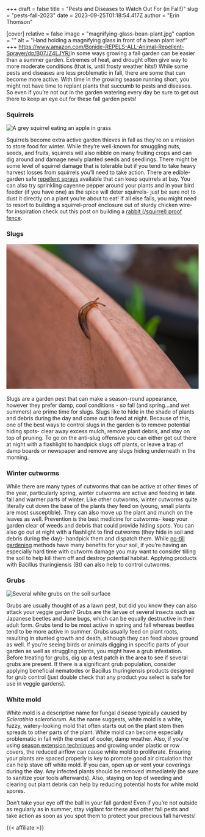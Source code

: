+++
draft = false
title = "Pests and Diseases to Watch Out For (in Fall!)"
slug = "pests-fall-2023"
date = 2023-09-25T01:18:54.417Z
author = "Erin Thomson"

[cover]
relative = false
image = "magnifying-glass-bean-plant.jpg"
caption = ""
alt = "Hand holding a magnifying glass in front of a bean plant leaf"
+++
<https://www.amazon.com/Bonide-REPELS-ALL-Animal-Repellent-Sprayer/dp/B07JZ4LJYR/>In some ways growing a fall garden can be easier than a summer garden. Extremes of heat, and drought often give way to more moderate conditions (that is, until frosty weather hits!) While some pests and diseases are less problematic in fall, there are some that can become more active. With time in the growing season running short, you might not have time to replant plants that succumb to pests and diseases. So even if you’re not out in the garden watering every day be sure to get out there to keep an eye out for these fall garden pests!

### Squirrels

![ A grey squirrel eating an apple in grass](squirrel-eating-apple.jpg)

Squirrels become extra active garden thieves in fall as they’re on a mission to store food for winter. While they’re well-known for smuggling nuts, seeds, and fruits, squirrels will also nibble on many fruiting crops and can dig around and damage newly planted seeds and seedlings. There might be some level of squirrel damage that is tolerable but if you tend to take heavy harvest losses from squirrels you’ll need to take action. There are edible-garden safe [repellent sprays](https://www.amazon.com/Bonide-REPELS-ALL-Animal-Repellent-Sprayer/) available that can keep squirrels at bay. You can also try sprinkling cayenne pepper around your plants and in your bird feeder (if you have one) as the spice will deter squirrels- just be sure not to dust it directly on a plant you’re about to eat! If all else fails, you might need to resort to building a squirrel-proof enclosure out of sturdy chicken wire- for inspiration check out this post on building a [rabbit (/squirrel) proof fence](https://blog.planter.garden/posts/garden-fence/).

### Slugs

![A slug crawling up the edge of a garden pot](slug-on-pot.jpg)

Slugs are a garden pest that can make a season-round appearance, however they prefer damp, cool conditions - so fall (and spring…and wet summers) are prime time for slugs. Slugs like to hide in the shade of plants and debris during the day and come out to feed at night. Because of this, one of the best ways to control slugs in the garden is to remove potential hiding spots- clear away excess mulch, remove plant debris, and stay on top of pruning. To go on the anti-slug offensive you can either get out there at night with a flashlight to handpick slugs off plants, or leave a trap of damp boards or newspaper and remove any slugs hiding underneath in the morning.

### Winter cutworms

While there are many types of cutworms that can be active at other times of the year, particularly spring, winter cutworms are active and feeding in late fall and warmer parts of winter. Like other cutworms, winter cutworms quite literally cut down the base of the plants they feed on (young, small plants are most susceptible). They can also move up the plant and munch on the leaves as well. Prevention is the best medicine for cutworms- keep your garden clear of weeds and debris that could provide hiding spots. You can also go out at night with a flashlight to find cutworms (they hide in soil and debris during the day)- handpick them and dispatch them. While [no-till gardening](https://blog.planter.garden/posts/no-till-gardening/) methods have many benefits for your soil, if you’re having an especially hard time with cutworm damage you may want to consider tilling the soil to help kill them off and destroy potential habitat. Applying products with Bacillus thuringiensis (Bt) can also help to control cutworms.

### Grubs

![Several white grubs on the soil surface](white-grubs.jpg)

Grubs are usually thought of as a lawn pest, but did you know they can also attack your veggie garden? Grubs are the larvae of several insects such as Japanese beetles and June bugs, which can be equally destructive in their adult form. Grubs tend to be most active in spring and fall whereas beetles tend to be more active in summer. Grubs usually feed on plant roots, resulting in stunted growth and death, although they can feed above ground as well. If you’re seeing birds or animals digging in specific parts of your garden as well as struggling plants, you might have a grub infestation. Before treating for grubs, dig up a test patch in the area to see if several grubs are present. If there is a significant grub population, consider applying beneficial nematodes or Bacillus thuringiensis products designed for grub control (just double check that any product you select is safe for use in veggie gardens).

### White mold

White mold is a descriptive name for fungal disease typically caused by *Sclerotinia sclerotiorum*. As the name suggests, white mold is a white, fuzzy, watery-looking mold that often starts out on the plant stem then spreads to other parts of the plant. White mold can become especially problematic in fall with the onset of cooler, damp weather. Also, if you’re using [season extension techniques](https://blog.planter.garden/posts/season-extension/) and growing under plastic or row covers, the reduced airflow can cause white mold to proliferate. Ensuring your plants are spaced properly is key to promote good air circulation that can help stave off white mold. If you can, open up or vent your coverings during the day. Any infected plants should be removed immediately (be sure to sanitize your tools afterwards). Also, staying on top of weeding and clearing out plant debris can help by reducing potential hosts for white mold spores.

Don’t take your eye off the ball in your fall garden! Even if you’re not outside as regularly as in summer, stay vigilant for these and other fall pests and take action as soon as you spot them to protect your precious fall harvests!

{{< affiliate >}}